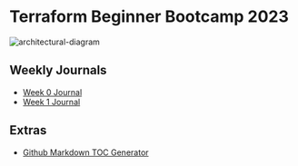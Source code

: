 # Terraform Beginner Bootcamp 2023

![architectural-diagram](https://github.com/kem02/terraform-beginner-bootcamp-2023/assets/113561273/9c0e90e2-1b18-4c89-b034-9797fe277f70)


## Weekly Journals
- [Week 0 Journal](journal/week0.md)
- [Week 1 Journal](journal/week1.md)

## Extras
- [Github Markdown TOC Generator](https://ecotrust-canada.github.io/markdown-toc/)

